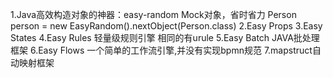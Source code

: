 1.Java高效构造对象的神器：easy-random Mock对象，省时省力 Person person = new EasyRandom().nextObject(Person.class)
2.Easy Props
3.Easy States
4.Easy Rules 轻量级规则引擎 相同的有urule
5.Easy Batch JAVA批处理框架
6.Easy Flows 一个简单的工作流引擎,并没有实现bpmn规范
7.mapstruct自动映射框架